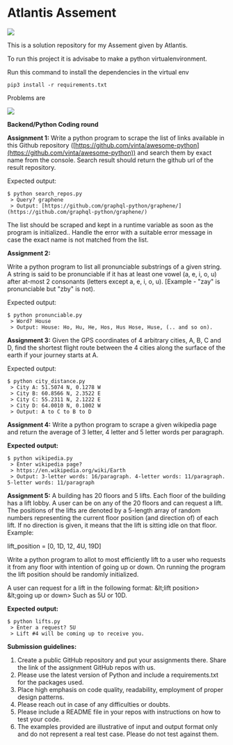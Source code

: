 # Atlantis Assement
![](https://lh6.googleusercontent.com/fIhKFM-JgUZhho7Q1Uv0K0Q8eRVt511ho1r6FEsW5a9-p6_PT0k9ykckm3mFwnLvFrz_Ag6uuKtG0-ypODi4bb5EgBIyAIzrwVNdXgA5JkwZxdzQZmtdMwlOrw-emObWd0zd3K77)


This is a solution repository for my Assement given by Atlantis. 
 
To run this project it is advisabe to make a python virtualenvironment.

Run this command to install the dependencies in the virtual env
```shell
pip3 install -r requirements.txt
```

Problems are

![](RackMultipart20211129-4-1syf0x3_html_1054476c8510db34.png)

**Backend/Python Coding round**

**Assignment 1:**
Write a python program to scrape the list of links available in this Github repository ([https://github.com/vinta/awesome-python](https://github.com/vinta/awesome-python)) and search them by exact name from the console. Search result should return the github url of the result repository.

Expected output:

```
$ python search_repos.py
 > Query? graphene
 > Output: [https://github.com/graphql-python/graphene/](https://github.com/graphql-python/graphene/)

```
The list should be scraped and kept in a runtime variable as soon as the program is initialized.. Handle the error with a suitable error message in case the exact name is not matched from the list.

**Assignment 2:**

Write a python program to list all pronunciable substrings of a given string. A string is said to be pronunciable if it has at least one vowel (a, e, i, o, u) after at-most 2 consonants (letters except a, e, i, o, u). [Example - &quot;zay&quot; is pronunciable but &quot;zby&quot; is not).

Expected output:
```
$ python pronunciable.py
 > Word? House
 > Output: House: Ho, Hu, He, Hos, Hus Hose, Huse, (.. and so on).
```
**Assignment 3:**
Given the GPS coordinates of 4 arbitrary cities, A, B, C and D, find the shortest flight route between the 4 cities along the surface of the earth if your journey starts at A.

Expected output:
```
$ python city_distance.py
 > City A: 51.5074 N, 0.1278 W
 > City B: 60.8566 N, 2.3522 E 
 > City C: 55.2311 N, 2.1222 E
 > City D: 64.0010 N, 0.1002 W
 > Output: A to C to B to D
```
**Assignment 4:**
Write a python program to scrape a given wikipedia page and return the average of 3 letter, 4 letter and 5 letter words per paragraph.

**Expected output:**
```
$ python wikipedia.py
 > Enter wikipedia page?
 > https://en.wikipedia.org/wiki/Earth
 > Output: 3-letter words: 16/paragraph. 4-letter words: 11/paragraph. 5-letter words: 11/paragraph
```
**Assignment 5:**
A building has 20 floors and 5 lifts. Each floor of the building has a lift lobby. A user can be on any of the 20 floors and can request a lift. The positions of the lifts are denoted by a 5-length array of random numbers representing the current floor position (and direction of) of each lift. If no direction is given, it means that the lift is sitting idle on that floor. Example:

lift\_position = [0, 1D, 12, 4U, 19D]

Write a python program to allot to most efficiently lift to a user who requests it from any floor with intention of going up or down. On running the program the lift position should be randomly initialized.

A user can request for a lift in the following format: \&lt;lift position> \&lt;going up or down>
 Such as 5U or 10D.

**Expected output:**
```
$ python lifts.py
 > Enter a request? 5U
 > Lift #4 will be coming up to receive you.
```
**Submission guidelines:**

1. Create a public GitHub repository and put your assignments there. Share the link of the assignment GitHub repos with us.
2. Please use the latest version of Python and include a requirements.txt for the packages used.
3. Place high emphasis on code quality, readability, employment of proper design patterns.
4. Please reach out in case of any difficulties or doubts.
5. Please include a README file in your repos with instructions on how to test your code.
6. The examples provided are illustrative of input and output format only and do not represent a real test case. Please do not test against them.